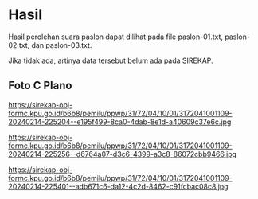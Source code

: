 # Hasil

Hasil perolehan suara paslon dapat dilihat pada file paslon-01.txt, paslon-02.txt, dan paslon-03.txt.

Jika tidak ada, artinya data tersebut belum ada pada SIREKAP.

## Foto C Plano

https://sirekap-obj-formc.kpu.go.id/b6b8/pemilu/ppwp/31/72/04/10/01/3172041001109-20240214-225204--e195f499-8ca0-4dab-8e1d-a40609c37e6c.jpg

https://sirekap-obj-formc.kpu.go.id/b6b8/pemilu/ppwp/31/72/04/10/01/3172041001109-20240214-225256--d6764a07-d3c6-4399-a3c8-86072cbb9466.jpg

https://sirekap-obj-formc.kpu.go.id/b6b8/pemilu/ppwp/31/72/04/10/01/3172041001109-20240214-225401--adb671c6-da12-4c2d-8462-c91fcbac08c8.jpg
